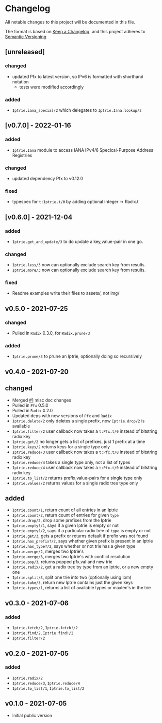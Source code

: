 # Changelog

All notable changes to this project will be documented in this file.

The format is based on [Keep a Changelog](https://keepachangelog.com/en/1.0.0/),
and this project adheres to [Semantic Versioning](https://semver.org/spec/v2.0.0.html).

## [unreleased]

### changed

- updated Pfx to latest version, so IPv6 is formatted with shorthand notation
    - tests were modified accordingly

### added

- `Iptrie.iana_special/2` which delegates to `Iptrie.Iana.lookup/2`


## [v0.7.0] - 2022-01-16

### added

- `Iptrie.Iana` module to access IANA IPv4/6 Specical-Purpose Address Registries

### changed

- updated dependency Pfx to v0.12.0

### fixed

- typespec for `t:Iptrie.t/0` by adding optional integer -> Radix.t


## [v0.6.0] - 2021-12-04

### added

- `Iptrie.get_and_update/3` to do update a key,value-pair in one go.

### changed

- `Iptrie.less/3` now can optionally exclude search key from results.
- `Iptrie.more/3` now can optionally exclude search key from results.

### fixed

- Readme examples write their files to assets/, not img/


## v0.5.0 - 2021-07-25

### changed
- Pulled in `Radix` 0.3.0, for `Radix.prune/3`

### added
- `Iptrie.prune/3` to prune an Iptrie, optionally doing so recursively


## v0.4.0 - 2021-07-20

## changed
- Merged [#1](https://github.com/hertogp/iptrie/pull/1) misc doc changes
- Pulled in `Pfx` 0.5.0
- Pulled in `Radix` 0.2.0
- Updated deps with new versions of `Pfx` and `Radix`
- `Iptrie.delete/2` only deletes a single prefix, now `Iptrie.drop/2` is available
- `Iptrie.filter/2` user callback now takes a `t:Pfx.t/0` instead of bitstring radix key
- `Iptrie.get/2` no longer gets a list of prefixes, just 1 prefix at a time
- `Iptrie.keys/2` returns keys for a single type only
- `Iptrie.reduce/3` user callback now takes a `t:Pfx.t/0` instead of bitstring radix key
- `Iptrie.reduce/4` takes a single type only, not a list of types
- `Iptrie.reduce/4` user callback now takes a `t:Pfx.t/0` instead of bitstring radix key
- `Iptrie.to_list/2` returns prefix,value-pairs for a single type only
- `Iptrie.values/2` returns values for a single radix tree type only

## added
- `Iptrie.count/1`, return count of all entries in an Iptrie
- `Iptrie.count/2`, return count of entries for given `type`
- `Iptrie.drop/2`, drop some prefixes from the Iptrie
- `Iptrie.empty?/1`, says if a given Iptrie is empty or not
- `Iptrie.empty?/2`, says if a particular radix tree of `type` is empty or not
- `Iptrie.get/3`, gets a prefix or returns default if prefix was not found
- `Iptrie.has_prefix?/2`, says whether given prefix is present in an Iptrie
- `Iptrie.has_type?/2`, says whether or not trie has a given type
- `Iptrie.merge/2`, merges two Iptrie's
- `Iptrie.merge/3`, merges two Iptrie's with conflict resolution
- `Iptrie.pop/3`, returns popped pfx,val and new trie
- `Iptrie.radix/2`, get a radix tree by type from an Iptrie, or a new empty one
- `Iptrie.split/3`, split one trie into two (optionally using lpm)
- `Iptrie.take/3`, return new Iptrie contains just the given keys
- `Iptrie.types/1`, returns a list of available types or maxlen's in the trie


## v0.3.0 - 2021-07-06

### added
- `Iptrie.fetch/2`, `Iptrie.fetch!/2`
- `Iptrie.find/2`, `Iptrie.find!/2`
- `Iptrie.filter/2`


## v0.2.0 - 2021-07-05

### added
- `Iptrie.radix/2`
- `Iptrie.reduce/3`, `Iptrie.reduce/4`
- `Iptrie.to_list/1`, `Iptrie.to_list/2`

## v0.1.0 - 2021-07-05

- Initial public version
